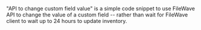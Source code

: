 "API to change custom field value" is a simple code snippet to use FileWave API to change the value of a custom field -- rather than wait for FileWave client to wait up to 24 hours to update inventory.
